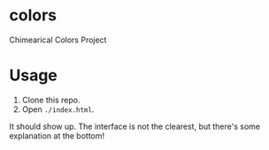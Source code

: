 colors
======

Chimearical Colors Project

# Usage
1. Clone this repo.
2. Open `./index.html`.

It should show up. The interface is not the clearest, but there's some explanation at the bottom!
